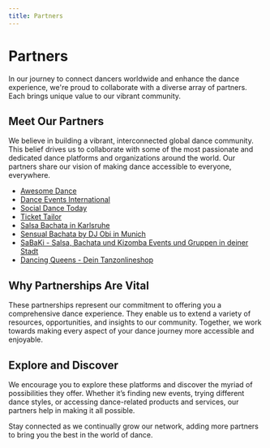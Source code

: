 ```yaml
---
title: Partners
---
```


# Partners

In our journey to connect dancers worldwide and enhance the dance experience, we're proud to collaborate with a diverse array of partners. Each brings unique value to our vibrant community.

## Meet Our Partners

We believe in building a vibrant, interconnected global dance community. This belief drives us to collaborate with some of the most passionate and dedicated dance platforms and organizations around the world. Our partners share our vision of making dance accessible to everyone, everywhere.

- [Awesome Dance](https://github.com/we-dance/awesome-dance)
- [Dance Events International](https://www.dance-events.info/)
- [Social Dance Today](https://social-dance.today/)
- [Ticket Tailor](https://get.tickettailor.com/nlvk1iuqtis3)
- [Salsa Bachata in Karlsruhe](https://socialdance.vip/)
- [Sensual Bachata by DJ Obi in Munich](https://bachata-sensual.party/)
- [SaBaKi - Salsa, Bachata und Kizomba Events und Gruppen in deiner Stadt](https://sabaki.dance/)
- [Dancing Queens - Dein Tanzonlineshop](https://www.dancingqueensshoes.com/)

## Why Partnerships Are Vital

These partnerships represent our commitment to offering you a comprehensive dance experience. They enable us to extend a variety of resources, opportunities, and insights to our community. Together, we work towards making every aspect of your dance journey more accessible and enjoyable.

## Explore and Discover

We encourage you to explore these platforms and discover the myriad of possibilities they offer. Whether it’s finding new events, trying different dance styles, or accessing dance-related products and services, our partners help in making it all possible.

Stay connected as we continually grow our network, adding more partners to bring you the best in the world of dance.
